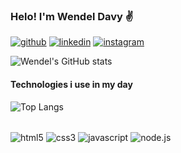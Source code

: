 ### Helo! I'm Wendel Davy ✌️

[![github](https://img.shields.io/badge/GitHub-100000?style=for-the-badge&logo=github&logoColor=white)](https://github.com/wdavyviana)
[![linkedin](https://img.shields.io/badge/LinkedIn-0077B5?style=for-the-badge&logo=linkedin&logoColor=white)](https://www.linkedin.com/in/wendel-davy-viana-rolim-b852a9224/)
[![instagram](https://img.shields.io/badge/Instagram-E4405F?style=for-the-badge&logo=instagram&logoColor=white)](https://www.instagram.com/wdavyviana/)

![Wendel's GitHub stats](https://github-readme-stats.vercel.app/api?username=wdavyviana&show_icons=true&theme=dark)

#### Technologies i use in my day
![Top Langs](https://github-readme-stats.vercel.app/api/top-langs/?username=wdavyviana&demo_progress=true&theme=dark)

<div style="display: inline_block;"><br>
    <img align="center" alt="html5" src="https://img.shields.io/badge/HTML5-E34F26?style=for-the-badge&logo=html5&logoColor=white"/>
    <img align="center" alt="css3" src="https://img.shields.io/badge/CSS3-1572B6?style=for-the-badge&logo=css3&logoColor=white"/>
    <img align="center" alt="javascript" src="https://img.shields.io/badge/JavaScript-F7DF1E?style=for-the-badge&logo=javascript&logoColor=black"/>
    <img align="center" alt="node.js" src="https://img.shields.io/badge/Node.js-43853D?style=for-the-badge&logo=node.js&logoColor=white"/>

</div>
